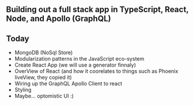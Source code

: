 ## Building out a full stack app in TypeScript, React, Node, and Apollo (GraphQL)

## Today

- MongoDB (NoSql Store)
- Modularization patterns in the JavaScript eco-system
- Create React App (we will use a generator finnaly)
- OverView of React (and how it coorelates to things such as Phoenix liveView, they copied it)
- Wiring up the GraphQL Apollo Client to react
- Styling
- Maybe... optomistic UI :)
